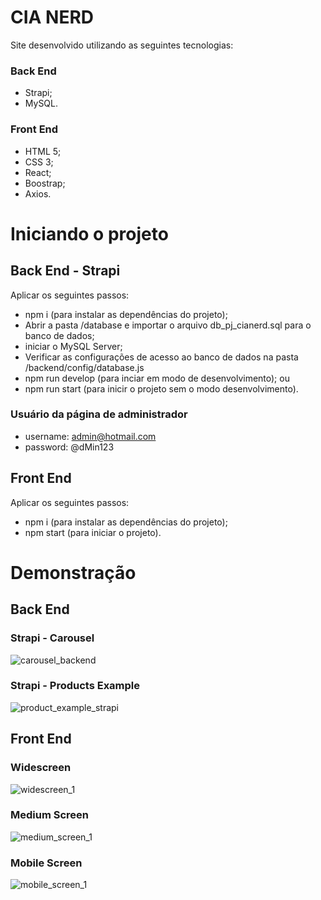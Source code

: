 # CIA NERD
Site desenvolvido utilizando as seguintes tecnologias:

### Back End
- Strapi;
- MySQL.

### Front End
- HTML 5;
- CSS 3;
- React;
- Boostrap;
- Axios.

# Iniciando o projeto

## Back End - Strapi
Aplicar os seguintes passos:
- npm i (para instalar as dependências do projeto);
- Abrir a pasta /database e importar o arquivo db_pj_cianerd.sql para o banco de dados;
- iniciar o MySQL Server;
- Verificar as configurações de acesso ao banco de dados na pasta /backend/config/database.js
- npm run develop (para inciar em modo de desenvolvimento);
ou
- npm run start (para inicir o projeto sem o modo desenvolvimento).

### Usuário da página de administrador
- username: admin@hotmail.com
- password: @dMin123

## Front End
Aplicar os seguintes passos:
- npm i (para instalar as dependências do projeto);
- npm start (para iniciar o projeto).


# Demonstração
## Back End
### Strapi - Carousel
![carousel_backend](https://user-images.githubusercontent.com/20730349/218479223-2742f02f-176c-450b-8f28-50a839661c0b.png)

### Strapi - Products Example
![product_example_strapi](https://user-images.githubusercontent.com/20730349/218479616-5ea518f2-44e5-4920-891b-364e560f824a.png)


## Front End
### Widescreen
![widescreen_1](https://user-images.githubusercontent.com/20730349/218478066-3741e4cb-0805-44c3-87af-5431b1e6512b.png)

### Medium Screen
![medium_screen_1](https://user-images.githubusercontent.com/20730349/218478251-382ef98f-c877-4aef-a27d-b262698b1a94.png)

### Mobile Screen
![mobile_screen_1](https://user-images.githubusercontent.com/20730349/218478305-b157a7c6-ad4b-4326-8e89-ea777e343ca4.png)

